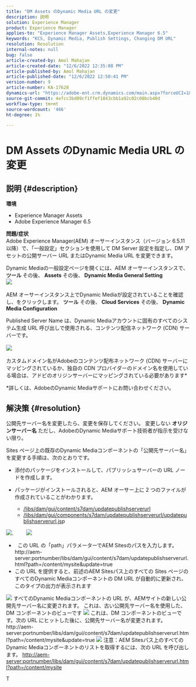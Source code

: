 ```yaml
---
title: "DM Assets のDynamic Media URL の変更"
description: 説明
solution: Experience Manager
product: Experience Manager
applies-to: "Experience Manager Assets,Experience Manager 6.5"
keywords: "KCS, Dynamic Media, Publish Settings, Changing DM URL"
resolution: Resolution
internal-notes: null
bug: false
article-created-by: Amol Mahajan
article-created-date: "12/6/2022 12:35:08 PM"
article-published-by: Amol Mahajan
article-published-date: "12/6/2022 12:50:41 PM"
version-number: 9
article-number: KA-17628
dynamics-url: "https://adobe-ent.crm.dynamics.com/main.aspx?forceUCI=1&pagetype=entityrecord&etn=knowledgearticle&id=c1d04a69-6275-ed11-81aa-6045bd006e5a"
source-git-commit: 4efcc3bd09cf1ffef1843cbb1a92c02c00bcb40d
workflow-type: tm+mt
source-wordcount: '466'
ht-degree: 1%

---
```


# DM Assets のDynamic Media URL の変更

## 説明 {#description}

<b>環境</b>
- Experience Manager Assets
- Adobe Experience Manager 6.5

<b>問題/症状</b><br>Adobe Experience Manager(AEM) オーサーインスタンス（バージョン 6.5.11 以降）で、「一般設定」セクションを使用して DM Server 設定を指定し、DM アセットの公開サーバー URL またはDynamic Media URL を変更できます。

Dynamic Mediaの一般設定ページを開くには、AEM オーサーインスタンスで、 <b>ツール </b>その後、<b> Assets </b>その後、<b> Dynamic Media General Setting</b>
 <br>![](assets/___c2d04a69-6275-ed11-81aa-6045bd006e5a___.png)<br> <br>AEM オーサーインスタンス上でDynamic Mediaが設定されていることを確認し、をクリックします。 <b>ツール</b> その後、<b> Cloud Services</b> その後、 <b>Dynamic Media Configuration</b>

Published Server Name は、Dynamic Mediaアカウントに固有のすべてのシステム生成 URL 呼び出しで使用される、コンテンツ配信ネットワーク (CDN) サーバーです。<br> <br>![](assets/___c4d04a69-6275-ed11-81aa-6045bd006e5a___.png)<br> <br>カスタムドメイン名がAdobeのコンテンツ配布ネットワーク (CDN) サーバーにマッピングされているか、独自の CDN プロバイダーのドメイン名を使用している場合は、アドビのオリジンサーバーにマッピングされている必要があります\*

\*詳しくは、AdobeのDynamic Mediaサポートにお問い合わせください。

## 解決策 {#resolution}


公開先サーバー名を変更したら、変更を保存してください。 変更しない <b>オリジンサーバー名</b> ただし、AdobeのDynamic Mediaサポート技術者が指示を受けない限り。

Sites ページ上の既存のDynamic Mediaコンポーネントの「公開先サーバー名」を変更する手順は、次のとおりです。

- 添付のパッケージをインストールして、パブリッシュサーバーの URL ノードを作成します。
- パッケージがインストールされると、AEM オーサー上に 2 つのファイルが作成されていることがわかります。

   - [/libs/dam/gui/content/s7dam/updatepublishserverurl](http://vgaur-wx-1:4502/crx/de/index.jsp#/crx.default/jcr%3aroot/libs/dam/gui/content/s7dam/updatepublishserverurl "ビューパスをCRXDE Lite")
   - [/libs/dam/gui/components/s7dam/updatepublishserverurl/updatepublishserverurl.js](http://vgaur-wx-1:4502/crx/de/index.jsp#/crx.default/jcr%3aroot/libs/dam/gui/components/s7dam/updatepublishserverurl/updatepublishserverurl.jsp "ビューパスをCRXDE Lite")p


![](assets/d326656d-3f49-ec11-8c62-000d3a5cbc3f.png).         ![](assets/20fc6673-3f49-ec11-8c62-000d3a5cbc3f.png)

- &#x200B;&#x200B;&#x200B; &#x200B; &#x200B;この URL の「path」パラメーターでAEM Sitesのパスを入力します。http://aem-server:portnumber/libs/dam/gui/content/s7dam/updatepublishserverurl.html?path=/content/mysite&amp;update=true &#x200B; &#x200B; &#x200B;&#x200B; &#x200B; &#x200B; &#x200B; 
- この URL を提供すると、前述のAEM Sitesパス上のすべての Sites ページのすべてのDynamic Mediaコンポーネントの DM URL が自動的に更新され、このタイプの出力が表示されます


![](assets/12ef597f-3f49-ec11-8c62-000d3a5cbc3f.png)
すべてのDynamic Mediaコンポーネントの URL が、AEMサイトの新しい公開先サーバー名に変更されます。
これは、古い公開先サーバー名を使用した、DM コンポーネントのビューです
![](assets/59f64ca5-4049-ec11-8c62-000d3a5cbc3f.png)
これは、DM コンポーネントのビューです。次の URL にヒットした後に、公開先サーバー名が変更されます。 http://aem-server:portnumber/libs/dam/gui/content/s7dam/updatepublishserverurl.html?path=/content/mysite&amp;update=true
![](assets/7a7449b1-4049-ec11-8c62-000d3a5cbc3f.png)
注意：AEM Sitesパス上のすべてのDynamic Mediaコンポーネントのリストを取得するには、次の URL を呼び出します。 <u style="text-decoration:underline">http://aem-server:portnumber/libs/dam/gui/content/s7dam/updatepublishserverurl.html?path=/content/mysite</u>

&#x200B;&#x200B;&#x200B;&#x200B;&#x200B;&#x200B;&#x200B;T
